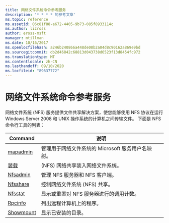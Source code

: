 ```yaml
---
title: 网络文件系统命令参考服务
description: '* * * * 的参考文章'
ms.topic: reference
ms.assetid: 06c81f88-a672-4405-9b73-085f8933114c
ms.author: lizross
author: eross-msft
manager: mtillman
ms.date: 10/16/2017
ms.openlocfilehash: a246b240866a448de08b2a04d8c90162a869e9bd
ms.sourcegitcommit: db2d46842c68813d043738d6523f13d8454fc972
ms.translationtype: MT
ms.contentlocale: zh-CN
ms.lasthandoff: 09/10/2020
ms.locfileid: "89637772"
---
```

# <a name="services-for-network-file-system-command-reference"></a>网络文件系统命令参考服务

网络文件系统 (NFS) 服务提供文件共享解决方案，使您能够使用 NFS 协议在运行 Windows Server 2008 和 UNIX 操作系统的计算机之间传输文件。
下面是 NFS 命令行工具的列表：


| Command | 说明 |
| ------- | ----------- |
| [mapadmin](mapadmin.md) | 管理用于网络文件系统的 Microsoft 服务用户名映射。 |
| [装载](mount.md) |  (NFS) 网络共享装入网络文件系统。 |
| [Nfsadmin](nfsadmin.md) | 管理 NFS 服务器和 NFS 客户端。 |
| [Nfsshare](nfsshare.md) | 控制网络文件系统 (NFS) 共享。 |
| [Nfsstat](nfsstat.md) | 显示或重置对 NFS 服务器进行的调用计数。 |
| [Rpcinfo](rpcinfo.md) | 列出远程计算机上的程序。 |
| [Showmount](showmount.md)|显示已安装的目录。 |
